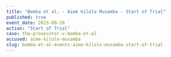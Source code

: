 ```yaml
---
title: "Bemba et al. - Aimé Kilolo Musamba - Start of Trial"
published: true
event_date: 2015-09-29
action: "Start of Trial"
case: the-prosecutor-v-bemba-et-al
accused: aime-kilolo-musamba
slug: bemba-et-al-events-aime-kilolo-musamba-start-of-trial
---
```

